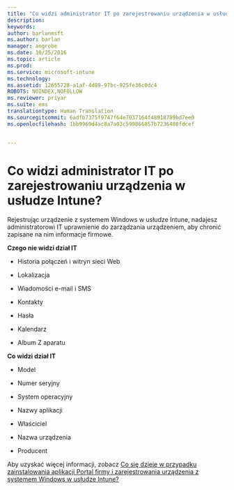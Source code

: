 ```yaml
---
title: "Co widzi administrator IT po zarejestrowaniu urządzenia w usłudze Intune? | Microsoft Intune"
description: 
keywords: 
author: barlanmsft
ms.author: barlan
manager: angrobe
ms.date: 10/25/2016
ms.topic: article
ms.prod: 
ms.service: microsoft-intune
ms.technology: 
ms.assetid: 12655728-a1af-4d89-97bc-925fe36c0dc4
ROBOTS: NOINDEX,NOFOLLOW
ms.reviewer: priyar
ms.suite: ems
translationtype: Human Translation
ms.sourcegitcommit: 6adfb7375f9747f64e7037164f48918789bd7ee0
ms.openlocfilehash: 1bb9969d4ac8a7a03c599866857b7236408fdcef


---
```



# <a name="what-can-your-it-administrator-see-when-you-enroll-your-device-in-intune"></a>Co widzi administrator IT po zarejestrowaniu urządzenia w usłudze Intune?

Rejestrując urządzenie z systemem Windows w usłudze Intune, nadajesz administratorowi IT uprawnienie do zarządzania urządzeniem, aby chronić zapisane na nim informacje firmowe.

**Czego nie widzi dział IT**

-   Historia połączeń i witryn sieci Web

-   Lokalizacja

-   Wiadomości e-mail i SMS

-   Kontakty

-   Hasła

-   Kalendarz

-   Album Z aparatu

**Co widzi dział IT**

-   Model

-   Numer seryjny

-   System operacyjny

-   Nazwy aplikacji

-   Właściciel

-   Nazwa urządzenia

-   Producent

Aby uzyskać więcej informacji, zobacz [Co się dzieje w przypadku zainstalowania aplikacji Portal firmy i zarejestrowania urządzenia z systemem Windows w usłudze Intune?](what-happens-if-you-install-the-company-portal-app-and-enroll-your-device-in-intune-windows.md)



<!--HONumber=Dec16_HO2-->


